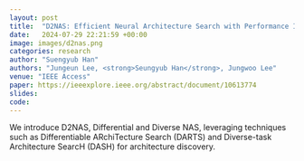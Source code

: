 ```yaml
---
layout: post
title:  "D2NAS: Efficient Neural Architecture Search with Performance Improvement and Model Size Reduction for Diverse Tasks"
date:   2024-07-29 22:21:59 +00:00
image: images/d2nas.png
categories: research
author: "Suengyub Han"
authors: "Jungeun Lee, <strong>Seungyub Han</strong>, Jungwoo Lee"
venue: "IEEE Access"
paper: https://ieeexplore.ieee.org/abstract/document/10613774
slides: 
code: 
---
```

We introduce D2NAS, Differential and Diverse NAS, leveraging techniques such as Differentiable ARchiTecture Search (DARTS) and Diverse-task Architecture SearcH (DASH) for architecture discovery.